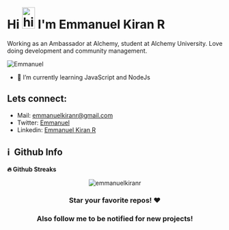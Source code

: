 <h1 align="left">Hi <img src="https://user-images.githubusercontent.com/35889385/153716705-36d14191-5f42-460a-b063-241d0e837c17.gif" width="30px" height="50px" alt="hi"/> I'm Emmanuel Kiran R</h1>

Working as an Ambassador at Alchemy, student at Alchemy University. Love doing development and community management.

<p align="left"> <img src="https://komarev.com/ghpvc/?username=emmanuelkiranr" alt="Emmanuel" /> </p>


- 🔭 I’m currently learning JavaScript and NodeJs
<!-- - 🌱 I’m  -->

<h2>Lets connect:</h2>

- Mail: emmanuelkiranr@gmail.com
- Twitter: [Emmanuel](https://www.twitter.com/emmanuelkiranr/ )
- Linkedin: [Emmanuel Kiran R](https://www.linkedin.com/in/emmanuelkiranr/ )

<h2>ℹ️ &nbsp;Github Info</h2>

<summary><b>🔥 Github Streaks</b></summary>
<p align="center">
  <p align="center"><img src="https://github-readme-streak-stats.herokuapp.com/?user=emmanuelkiranr&theme=black-ice&hide_border=true&stroke=0000&background=0D1117&ring=e05397&fire=e05397&currStreakLabel=e05397" alt="emmanuelkiranr" />
</p>
	
<!--   <summary><b>⚡ Github Stats</b></summary>
<p align="center">
  <img height="180em" src="https://github-readme-stats.vercel.app/api?username=emmanuelkiranr&hide_border=true&count_private=true&show_icons=true&theme=radical" alt="emmanuelkiranr" align = "center"/>
</p>
<p align="center">
  <img height="180em" src="https://github-readme-stats.vercel.app/api/top-langs?username=emmanuelkiranr&show_icons=true&locale=en&layout=compact&hide_border=true&theme=radical" alt="emmanuelkiranr" align = "center"/>
</p> -->

  <!-- <summary><b>📊 Github Contribution Graph</b></summary>
<p align="center">
  <img height="300em" alt="emmanuelkiranr" src="https://activity-graph.herokuapp.com/graph?username=emmanuelkiranr&bg_color=0D1117&color=e05397&line=e05397&point=FFFFFF&hide_border=true&" />
</p> -->

<div align="center">

### Star your favorite repos! ❤️
### Also follow me to be notified for new projects!

</div>
